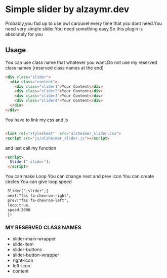 # Simple slider by alzaymr.dev
 Probably,you fad up to use owl carousel every time that you dont need.You need very simple slider.You need something easy.So this plugin is absolutely for you

## Usage
You can use class name that whatever you want.Do not use my reserved class names (reserved class names at the end)

```html
<div class="slider">
  <div class="content">
    <div class="slider1">Your Content</div>
    <div class="slider2">Your Content</div>    
    <div class="slider3">Your Content</div>    
    <div class="slider4">Your Content</div>    
  </div>
</div>
```


You have to link my css and js

```html

<link rel="stylesheet"  src="alzheimer_slider.css">
<script src="js/alzheimer_slider.js"></script>

```



and last call my function



```html
<script>
  Slider(".slider");
 </script>

```

 
 
 
 You can make Loop
 You can change next and prev icon
 You can create circles
 You can give loop speed

```html
 Slider(".slider",{
 next:"fas fa-chevron-right",
 prev:"fas fa-chevron-left",
 loop:true,
 speed:2000
 })
```
 
 
### MY RESERVED CLASS NAMES
 
 <ul>
  <li>slider-main-wrapper</li>
  <li>slide-item</li>
  <li>slider-buttons</li>
  <li>slider-button-wrapper</li>
  <li>right-icon</li>
  <li>left-icon</li>
  <li>content</li>
</ul>
 
